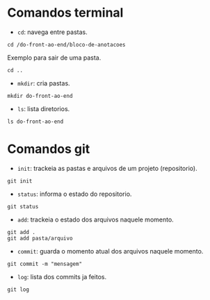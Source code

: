 # Comandos terminal

- `cd`: navega entre pastas.

``` 
cd /do-front-ao-end/bloco-de-anotacoes 
```
Exemplo para sair de uma pasta.

```
cd ..
```

- `mkdir`: cria pastas.

```
mkdir do-front-ao-end
```

- `ls`: lista diretorios.

```
ls do-front-ao-end
```

# Comandos git

- `init`: trackeia as pastas e arquivos de um projeto (repositorio).

```
git init
```

- `status`: informa o estado do repositorio.

```
git status
```

- `add`: trackeia o estado dos arquivos naquele momento.

```
git add .
git add pasta/arquivo
```

- `commit`: guarda o momento atual dos arquivos naquele momento.

```
git commit -m "mensagem"
```

- `log`: lista dos commits ja feitos.

```
git log
```